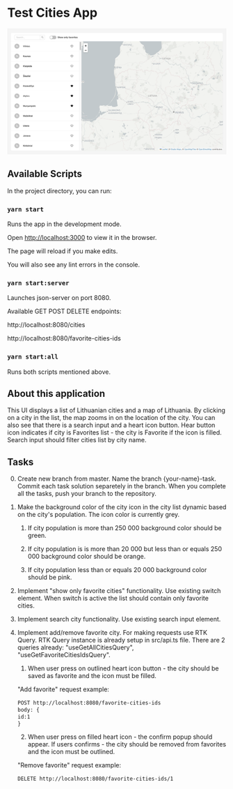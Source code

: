 # Test Cities App

<img src="./app-screenshot.png" width="850">

## Available Scripts

In the project directory, you can run:

### `yarn start`

Runs the app in the development mode.

Open [http://localhost:3000](http://localhost:3000) to view it in the browser.

The page will reload if you make edits.

You will also see any lint errors in the console.


### `yarn start:server`

Launches json-server on port 8080.

Available GET POST DELETE endpoints:

http://localhost:8080/cities

http://localhost:8080/favorite-cities-ids


### `yarn start:all`

Runs both scripts mentioned above.

## About this application

This UI displays a list of Lithuanian cities and a map of Lithuania. By clicking on a city in the list, the map zooms in on the location of the city. You can also see that there is a search input and a heart icon button. Hear button icon indicates if city is Favorites list - the city is Favorite if the icon is filled. Search input should filter cities list by city name.

## Tasks

0. Create new branch from master. Name the branch {your-name}-task. Commit each task solution separetely in the branch. When you complete all the tasks, push your branch to the repository.

1. Make the background color of the city icon in the city list dynamic based on the city's population. The icon color is currently grey.

    1. If city population is more than 250 000 background color should be green.

    2. If city population is is more than 20 000 but less than or equals 250 000 background color should be orange.

    3. If city population less than or equals 20 000 background color should be pink.

2. Implement "show only favorite cities" functionality. Use existing switch element. When switch is active the list should contain only favorite cities.

3. Implement search city functionality. Use existing search input element.

4. Implement add/remove favorite city. For making requests use RTK Query. RTK Query instance is already setup in src/api.ts file. There are 2 queries already: "useGetAllCitiesQuery", "useGetFavoriteCitiesIdsQuery".

    1. When user press on outlined heart icon button - the city should be saved as favorite and the icon must be filled.

    "Add favorite" request example:

    ```
    POST http://localhost:8080/favorite-cities-ids
    body: {
    id:1
    }
    ```


    2. When user press on filled heart icon - the confirm popup should appear. If users confirms - the city should be removed from favorites and the icon must be outlined.

    "Remove favorite" request example:

    ```
    DELETE http://localhost:8080/favorite-cities-ids/1
    ```
